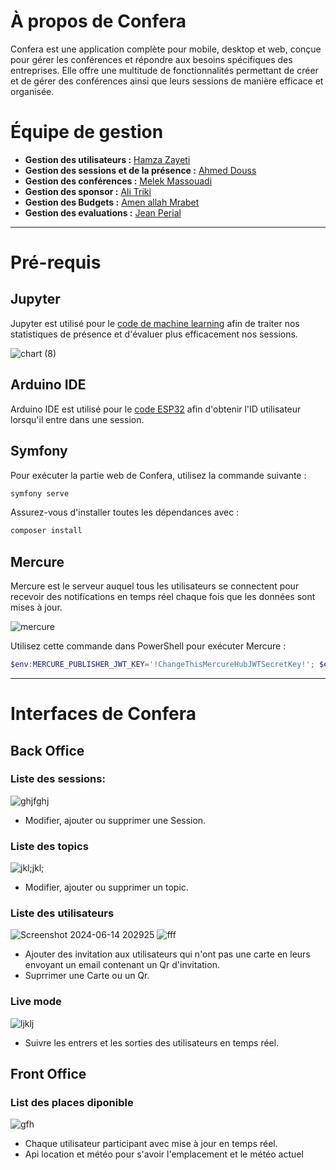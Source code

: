 # À propos de Confera

Confera est une application complète pour mobile, desktop et web, conçue pour gérer les conférences et répondre aux besoins spécifiques des entreprises. Elle offre une multitude de fonctionnalités permettant de créer et de gérer des conférences ainsi que leurs sessions de manière efficace et organisée.

# Équipe de gestion

- **Gestion des utilisateurs :** [Hamza Zayeti](https://github.com/zayatihamza)
- **Gestion des sessions et de la présence :** [Ahmed Douss](https://github.com/ahmeddouss)
- **Gestion des conférences :** [Melek Massouadi](https://github.com/LukaTN) 
- **Gestion des sponsor :** [Ali Triki](https://github.com/Alilovez)
- **Gestion des Budgets :** [Amen allah Mrabet](https://github.com/AmenAllahMrabet)
- **Gestion des evaluations :** [Jean Perial](https://github.com/AmenAllahMrabet)
---

# Pré-requis

## Jupyter

Jupyter est utilisé pour le [code de machine learning](machine_learning-stat.ipynb) afin de traiter nos statistiques de présence et d'évaluer plus efficacement nos sessions.

![chart (8)](https://github.com/ahmeddouss/conferaWeb/assets/118319834/340b7d82-ae16-4e05-9391-03047e4bf1c3)


## Arduino IDE

Arduino IDE est utilisé pour le [code ESP32](esp32) afin d'obtenir l'ID utilisateur lorsqu'il entre dans une session.

## Symfony

Pour exécuter la partie web de Confera, utilisez la commande suivante :

```sh
symfony serve
```

Assurez-vous d'installer toutes les dépendances avec :

```sh
composer install
```

## Mercure

Mercure est le serveur auquel tous les utilisateurs se connectent pour recevoir des notifications en temps réel chaque fois que les données sont mises à jour.

![mercure](https://github.com/ahmeddouss/conferaWeb/assets/118319834/32ea5b68-0406-4714-a397-0deb74559bc2)


Utilisez cette commande dans PowerShell pour exécuter Mercure :

```powershell
$env:MERCURE_PUBLISHER_JWT_KEY='!ChangeThisMercureHubJWTSecretKey!'; $env:MERCURE_SUBSCRIBER_JWT_KEY='!ChangeThisMercureHubJWTSecretKey!'; .\mercure.exe run --config Caddyfile.dev
```
---

# Interfaces de Confera

## Back Office
### Liste des sessions:
![ghjfghj](https://github.com/ahmeddouss/conferaWeb/assets/118319834/4e8bd229-3ab6-4208-91cd-1914fd9d8fef)
- Modifier, ajouter ou supprimer une Session.

### Liste des topics
![jkl;jkl;](https://github.com/ahmeddouss/conferaWeb/assets/118319834/b7a7b274-733d-419a-b103-f863740db7ff)
- Modifier, ajouter ou supprimer un topic.

### Liste des utilisateurs
![Screenshot 2024-06-14 202925](https://github.com/ahmeddouss/conferaWeb/assets/118319834/775052cd-2263-4647-9dd4-5b2ce3e767ab)
![fff](https://github.com/ahmeddouss/conferaWeb/assets/118319834/95669e30-bb70-43f2-8737-ed10019f6e7a)
- Ajouter des invitation aux utilisateurs qui n'ont pas une carte en leurs envoyant un email contenant un Qr d'invitation.
- Suprrimer une Carte ou un Qr.

### Live mode
![ljklj](https://github.com/ahmeddouss/conferaWeb/assets/118319834/8601f18e-3dd8-4e59-bfa9-c50940bf20c0)
- Suivre les entrers et les sorties des utilisateurs en temps réel.


## Front Office
### List des places diponible
![gfh](https://github.com/ahmeddouss/conferaWeb/assets/118319834/65e48b34-45e2-4292-bb2b-aa1978077542)
- Chaque utilisateur participant avec mise à jour en temps réel.
- Api location et météo pour s'avoir l'emplacement et le météo actuel


